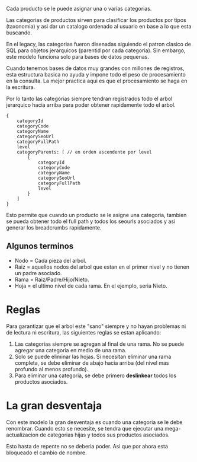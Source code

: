 Cada producto se le puede asignar una o varias categorias.

Las categorias de productos sirven para clasificar los productos por tipos (taxonomia) y asi dar un catalogo ordenado al usuario en base a lo que esta buscando.

En el legacy, las categorias fueron disenadas siguiendo el patron clasico de SQL para objetos jerarquicos (parentid por cada categoria). Sin embargo, este modelo funciona solo para bases de datos pequenas.

Cuando tenemos bases de datos muy grandes con millones de registros, esta estructura basica no ayuda y impone todo el peso de procesamiento en la consulta. La mejor practica aqui es que el procesamiento se haga en la escritura.

Por lo tanto las categorias siempre tendran registrados todo el arbol jerarquico hacia arriba para poder obtener rapidamente todo el arbol.

```
{
    categoryId
    categoryCode
    categoryName
    categorySeoUrl
    categoryFullPath
    level
    categoryParents: [ // en orden ascendente por level
        {
            categoryId
            categoryCode
            categoryName
            categorySeoUrl
            categoryFullPath
            level
        }
    ]
}
```
Esto permite que cuando un producto se le asigne una categoria, tambien se pueda obtener todo el full path y todos los seourls asociados y asi generar los breadcrumbs rapidamente.

## Algunos terminos
- Nodo = Cada pieza del arbol.
- Raiz = aquellos nodos del arbol que estan en el primer nivel y no tienen un padre asociado.
- Rama = Raiz/Padre/Hijo/Nieto.
- Hoja = el ultimo nivel de cada rama. En el ejemplo, seria Nieto.

# Reglas
Para garantizar que el arbol este "sano" siempre y no hayan problemas ni de lectura ni escritura, las siguientes reglas se estan aplicando:

1. Las categorias siempre se agregan al final de una rama. No se puede agregar una categoria en medio de una rama.
2. Solo se puede eliminar las hojas. Si necesitan eliminar una rama completa, se debe eliminar de abajo hacia arriba (del nivel mas profundo al menos profundo).
3. Para eliminar una categoria, se debe primero **deslinkear** todos los productos asociados.

# La gran desventaja
Con este modelo la gran desventaja es cuando una categoria se le debe renombrar. Cuando esto se necesite, se tendra que ejecutar una mega-actualizacion de categorias hijas y todos sus productos asociados.

Esto hasta de repente no se deberia poder. Asi que por ahora esta bloqueado el cambio de nombre.
